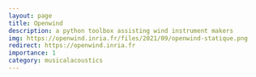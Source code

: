 ```yaml
---
layout: page
title: Openwind
description: a python toolbox assisting wind instrument makers
img: https://openwind.inria.fr/files/2021/09/openwind-statique.png
redirect: https://openwind.inria.fr
importance: 1
category: musicalacoustics
---
```

